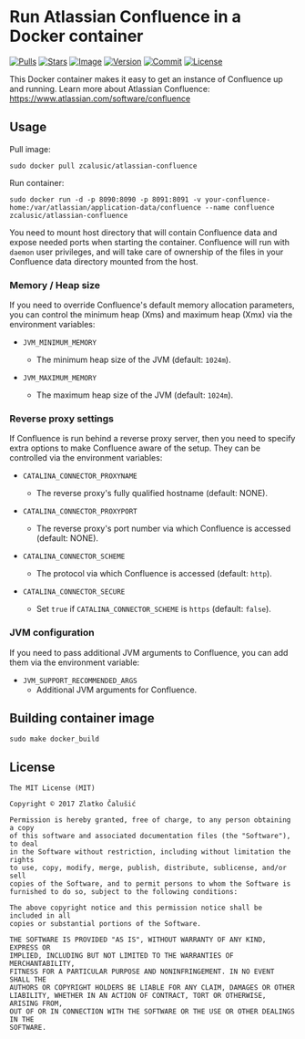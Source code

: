 # Run Atlassian Confluence in a Docker container

[![Pulls](https://img.shields.io/docker/pulls/zcalusic/atlassian-confluence.svg)](https://hub.docker.com/r/zcalusic/atlassian-confluence/)
[![Stars](https://img.shields.io/docker/stars/zcalusic/atlassian-confluence.svg)](https://hub.docker.com/r/zcalusic/atlassian-confluence/)
[![Image](https://images.microbadger.com/badges/image/zcalusic/atlassian-confluence.svg)](https://microbadger.com/images/zcalusic/atlassian-confluence/)
[![Version](https://images.microbadger.com/badges/version/zcalusic/atlassian-confluence.svg)](https://microbadger.com/images/zcalusic/atlassian-confluence/)
[![Commit](https://images.microbadger.com/badges/commit/zcalusic/atlassian-confluence.svg)](https://microbadger.com/images/zcalusic/atlassian-confluence/)
[![License](https://images.microbadger.com/badges/license/zcalusic/atlassian-confluence.svg)](https://microbadger.com/images/zcalusic/atlassian-confluence/)

This Docker container makes it easy to get an instance of Confluence up and running.  Learn more about Atlassian
Confluence: <https://www.atlassian.com/software/confluence>

## Usage

Pull image:

```
sudo docker pull zcalusic/atlassian-confluence
```

Run container:

```
sudo docker run -d -p 8090:8090 -p 8091:8091 -v your-confluence-home:/var/atlassian/application-data/confluence --name confluence zcalusic/atlassian-confluence
```

You need to mount host directory that will contain Confluence data and expose needed ports when starting the container.
Confluence will run with ```daemon``` user privileges, and will take care of ownership of the files in your Confluence
data directory mounted from the host.

### Memory / Heap size

If you need to override Confluence's default memory allocation parameters, you can control the minimum heap (Xms) and
maximum heap (Xmx) via the environment variables:

* `JVM_MINIMUM_MEMORY`
  * The minimum heap size of the JVM (default: `1024m`).

* `JVM_MAXIMUM_MEMORY`
  * The maximum heap size of the JVM (default: `1024m`).

### Reverse proxy settings

If Confluence is run behind a reverse proxy server, then you need to specify extra options to make Confluence aware of
the setup.  They can be controlled via the environment variables:

* `CATALINA_CONNECTOR_PROXYNAME`
  * The reverse proxy's fully qualified hostname (default: NONE).

* `CATALINA_CONNECTOR_PROXYPORT`
  * The reverse proxy's port number via which Confluence is accessed (default: NONE).

* `CATALINA_CONNECTOR_SCHEME`
  * The protocol via which Confluence is accessed (default: `http`).

* `CATALINA_CONNECTOR_SECURE`
  * Set `true` if `CATALINA_CONNECTOR_SCHEME` is `https` (default: `false`).

### JVM configuration

If you need to pass additional JVM arguments to Confluence, you can add them via the environment variable:

* `JVM_SUPPORT_RECOMMENDED_ARGS`
  * Additional JVM arguments for Confluence.

## Building container image

```
sudo make docker_build
```

## License

```
The MIT License (MIT)

Copyright © 2017 Zlatko Čalušić

Permission is hereby granted, free of charge, to any person obtaining a copy
of this software and associated documentation files (the "Software"), to deal
in the Software without restriction, including without limitation the rights
to use, copy, modify, merge, publish, distribute, sublicense, and/or sell
copies of the Software, and to permit persons to whom the Software is
furnished to do so, subject to the following conditions:

The above copyright notice and this permission notice shall be included in all
copies or substantial portions of the Software.

THE SOFTWARE IS PROVIDED "AS IS", WITHOUT WARRANTY OF ANY KIND, EXPRESS OR
IMPLIED, INCLUDING BUT NOT LIMITED TO THE WARRANTIES OF MERCHANTABILITY,
FITNESS FOR A PARTICULAR PURPOSE AND NONINFRINGEMENT. IN NO EVENT SHALL THE
AUTHORS OR COPYRIGHT HOLDERS BE LIABLE FOR ANY CLAIM, DAMAGES OR OTHER
LIABILITY, WHETHER IN AN ACTION OF CONTRACT, TORT OR OTHERWISE, ARISING FROM,
OUT OF OR IN CONNECTION WITH THE SOFTWARE OR THE USE OR OTHER DEALINGS IN THE
SOFTWARE.
```
